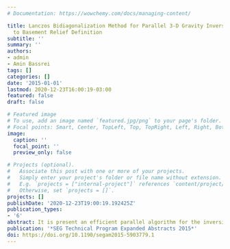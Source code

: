 ```yaml
---
# Documentation: https://wowchemy.com/docs/managing-content/

title: Lanczos Bidiagonalization Method for Parallel 3-D Gravity Inversion-Application
  to Basement Relief Definition
subtitle: ''
summary: ''
authors:
- admin
- Amin Bassrei
tags: []
categories: []
date: '2015-01-01'
lastmod: 2020-12-23T16:00:19-03:00
featured: false
draft: false

# Featured image
# To use, add an image named `featured.jpg/png` to your page's folder.
# Focal points: Smart, Center, TopLeft, Top, TopRight, Left, Right, BottomLeft, Bottom, BottomRight.
image:
  caption: ''
  focal_point: ''
  preview_only: false

# Projects (optional).
#   Associate this post with one or more of your projects.
#   Simply enter your project's folder or file name without extension.
#   E.g. `projects = ["internal-project"]` references `content/project/deep-learning/index.md`.
#   Otherwise, set `projects = []`.
projects: []
publishDate: '2020-12-23T19:00:19.192425Z'
publication_types:
- '6'
abstract: It is present an efficient parallel algorithm for the inversion of 3-D gravity data, which goal is to estimate the depth of a sedimentary basin in which the density contrast varies parabolically with depth. The efficiency of the gravity inversion methods applied to the interpretation of sedimentary basins depends on the number of data and model parameters to be estimated, making it very poor when the number of parameters is very large. We present the simulation results with a synthetic model of a sedimentary basin inspired in a real situation, taking advantage of a parallel Levenberg-Marquardt algorithm implemented using both MPI and OpenMP. Lanczos bidiagonalization method has been used to obtain the solution for the linearized subproblem at each iteration. The idea of obtaining the solution of a large system of equations using the bidiagonalization procedure is quite useful in practical problems, and allows to implement selection methods for the optimal regularization parameter in an easy way, like the weighted generalized cross validation method, adopted in this work. The hybrid parallel implementation combined with Lanczos bidiagonalization allows us to achieve a significant reduction of the computational cost, which is otherwise very high due to the scale of the problem.
publication: '*SEG Technical Program Expanded Abstracts 2015*'
doi: https://doi.org/10.1190/segam2015-5903779.1
---
```

